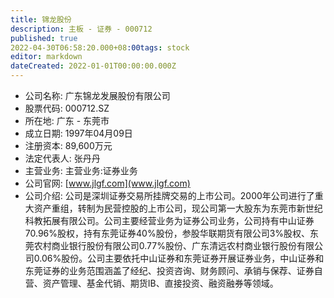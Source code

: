 ```yaml
---
title: 锦龙股份
description: 主板 - 证券 - 000712
published: true
2022-04-30T06:58:20.000+08:00tags: stock
editor: markdown
dateCreated: 2022-01-01T00:00:00.000Z
---
```


- 公司名称: 广东锦龙发展股份有限公司
- 股票代码: 000712.SZ
- 所在地: 广东 - 东莞市
- 成立日期: 1997年04月09日
- 注册资本: 89,600万元
- 法定代表人: 张丹丹
- 主营业务: 主营业务:证券业务
- 公司官网: [www.jlgf.com](www.jlgf.com)
- 公司介绍: 公司是深圳证券交易所挂牌交易的上市公司。2000年公司进行了重大资产重组，转制为民营控股的上市公司，现公司第一大股东为东莞市新世纪科教拓展有限公司。公司主要经营业务为证券公司业务，公司持有中山证券70.96%股权，持有东莞证券40%股份，参股华联期货有限公司3%股权、东莞农村商业银行股份有限公司0.77%股份、广东清远农村商业银行股份有限公司0.06%股份。公司主要依托中山证券和东莞证券开展证券业务，中山证券和东莞证券的业务范围涵盖了经纪、投资咨询、财务顾问、承销与保荐、证券自营、资产管理、基金代销、期货IB、直接投资、融资融券等领域。


